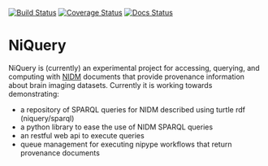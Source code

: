 [![Build Status](https://travis-ci.org/nicholsn/niquery.svg?branch=master)](https://travis-ci.org/nicholsn/niquery) [![Coverage Status](https://coveralls.io/repos/nicholsn/niquery/badge.png)](https://coveralls.io/r/nicholsn/niquery) [![Docs Status](https://readthedocs.org/projects/niquery/badge/?version=latest)](https://github.com/nicholsn/niquery)

NiQuery
=======
NiQuery is (currently) an experimental project for accessing, querying, and computing with [NIDM](http://nidm.nidash.org) 
documents that provide provenance information about brain imaging datasets. Currently it is working towards demonstrating:

- a repository of SPARQL queries for NIDM described using turtle rdf (niquery/sparql)
- a python library to ease the use of NIDM SPARQL queries
- an restful web api to execute queries
- queue management for executing nipype workflows that return provenance documents

